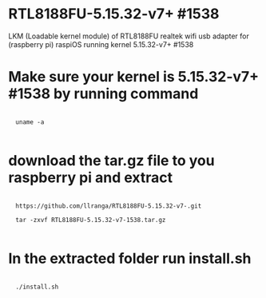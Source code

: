 # RTL8188FU-5.15.32-v7+ #1538
LKM (Loadable kernel module) of RTL8188FU realtek wifi usb adapter for (raspberry pi) raspiOS running kernel 5.15.32-v7+ #1538 
# Make sure your kernel is 5.15.32-v7+ #1538 by running command
  <code>
  uname -a
  </code>

# download the tar.gz file to you raspberry pi and extract 

  <code>
  https://github.com/llranga/RTL8188FU-5.15.32-v7-.git
  </code>
  <code>
  tar -zxvf RTL8188FU-5.15.32-v7-1538.tar.gz
  </code>
  
# In the extracted folder run install.sh
  <code>
  ./install.sh
  </code>
